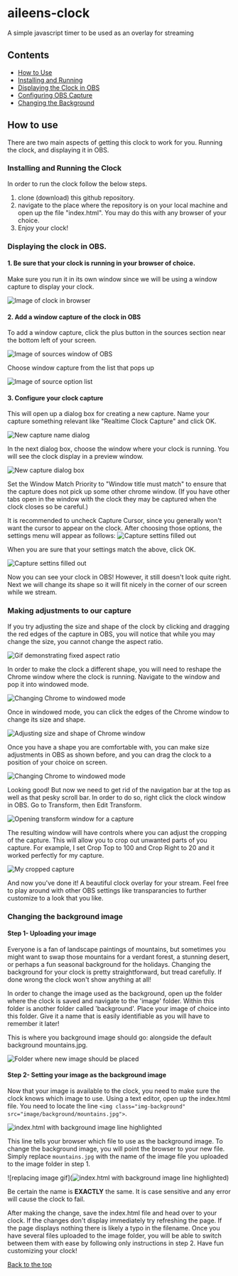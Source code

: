 # aileens-clock
 A simple javascript timer to be used as an overlay for streaming

 ## Contents

 - [How to Use](#how-to-use)
 - [Installing and Running](#installing-and-running-the-clock)
 - [Displaying the Clock in OBS](#displaying-the-clock-in-obs)
 - [Configuring OBS Capture](#making-adjustments-to-our-capture)
 - [Changing the Background](#changing-the-background-image)

## <a id="how-to-use"></a> How to use

There are two main aspects of getting this clock to work for you. Running the clock, and displaying it in OBS.

### Installing and Running the Clock
In order to run the clock follow the below steps.

1. clone (download) this github repository.
2. navigate to the place where the repository is on your local machine and open up the file "index.html". You may do this with any browser of your choice.
3. Enjoy your clock!


### Displaying the clock in OBS.

#### 1. Be sure that your clock is running in your browser of choice. 

Make sure you run it in its own window since we will be using a window capture to display your clock. 

![Image of clock in browser](image/instructions/obs_1.JPG)

#### 2. Add a window capture of the clock in OBS

To add a window capture, click the plus button in the sources section near the bottom left of your screen.

![Image of sources window of OBS](image/instructions/obs_2.JPG)

Choose window capture from the list that pops up

![Image of source option list](image/instructions/obs_3.jpg)

#### 3. Configure your clock capture

This will open up a dialog box for creating a new capture. Name your capture something relevant like "Realtime Clock Capture" and click OK.

![New capture name dialog](image/instructions/obs_4.JPG)

In the next dialog box, choose the window where your clock is running. You will see the clock display in a preview window.

![New capture dialog box](image/instructions/obs_5.JPG)

Set the Window Match Priority to "Window title must match" to ensure that the capture does not pick up some other chrome window. (If you have other tabs open in the window with the clock they may be captured when the clock closes so be careful.)

It is recommended to uncheck Capture Cursor, since you generally won't want the cursor to appear on the clock. After choosing those options, the settings menu will appear as follows:
![Capture settins filled out](image/instructions/obs_6.JPG)

When you are sure that your settings match the above, click OK.

![Capture settins filled out](image/instructions/obs_7.JPG)

Now you can see your clock in OBS! However, it still doesn't look quite right. Next we will change its shape so it will fit nicely in the corner of our screen while we stream.

### Making adjustments to our capture

If you try adjusting the size and shape of the clock by clicking and dragging the red edges of the capture in OBS, you will notice that while you may change the size, you cannot change the aspect ratio.

![Gif demonstrating fixed aspect ratio](https://media1.giphy.com/media/BRFE7dKp7oRRTbEfg0/giphy.gif)

In order to make the clock a different shape, you will need to reshape the Chrome window where the clock is running. Navigate to the window and pop it into windowed mode.

![Changing Chrome to windowed mode](image/instructions/obs_8.JPG)

Once in windowed mode, you can click the edges of the Chrome window to change its size and shape.

![Adjusting size and shape of Chrome window](https://media2.giphy.com/media/hlOqI51OSwbkC5ZhmB/giphy.gif)

Once you have a shape you are comfortable with, you can make size adjustments in OBS as shown before, and you can drag the clock to a position of your choice on screen. 

![Changing Chrome to windowed mode](image/instructions/obs_9.JPG)

Looking good! But now we need to get rid of the navigation bar at the top as well as that pesky scroll bar. In order to do so, right click the clock window in OBS. Go to Transform, then Edit Transform.

![Opening transform window for a capture](image/instructions/obs_10.JPG)

The resulting window will have controls where you can adjust the cropping of the capture. This will allow you to crop out unwanted parts of you capture. For example, I set Crop Top to 100 and Crop Right to 20 and it worked perfectly for my capture. 

![My cropped capture](image/instructions/obs_11.JPG)

And now you've done it! A beautiful clock overlay for your stream. Feel free to play around with other OBS settings like transparancies to further customize to a look that you like. 

### Changing the background image

#### Step 1- Uploading your image
Everyone is a fan of landscape paintings of mountains, but sometimes you might want to swap those mountains for a verdant forest, a stunning desert, or perhaps a fun seasonal background for the holidays. Changing the background for your clock is pretty straightforward, but tread carefully. If done wrong the clock won't show anything at all! 

In order to change the image used as the background, open up the folder where the clock is saved and navigate to the 'image' folder. Within this folder is another folder called 'background'. Place your image of choice into this folder. Give it a name that is easily identifiable as you will have to remember it later!

This is where you background image should go: alongside the default background mountains.jpg. 

![Folder where new image should be placed](image/instructions/background_1.JPG)


#### Step 2- Setting your image as the background image
Now that your image is available to the clock, you need to make sure the clock knows which image to use. Using a text editor, open up the index.html file. You need to locate the line  ```<img class="img-background" src="image/background/mountains.jpg">```. 

![index.html with background image line highlighted](image/instructions/background_2.JPG)

This line tells your browser which file to use as the background image. To change the background image, you will point the browser to your new file. Simply replace ```mountains.jpg``` with the name of the image file you uploaded to the image folder in step 1. 

![replacing image gif](![index.html with background image line highlighted](image/instructions/background_2.JPG))


Be certain the name is **EXACTLY** the same. It is case sensitive and any error will cause the clock to fail.

After making the change, save the index.html file and head over to your clock. If the changes don't display immediately try refreshing the page. If the page displays nothing there is likely a typo in the filename. Once you have several files uploaded to the image folder, you will be able to switch between them with ease by following only instructions in step 2. Have fun customizing your clock!

[Back to the top](#aileens-clock)